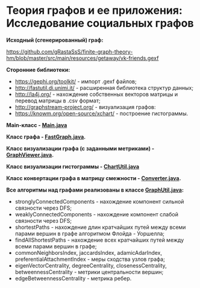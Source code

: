 # Теория графов и ее приложения: Исследование социальных графов

**Исходный (сгенерированный) граф:** 

https://github.com/gRastaSsS/finite-graph-theory-hm/blob/master/src/main/resources/getaway/vk-friends.gexf

**Сторонние библиотеки:**
- https://gephi.org/toolkit/ - импорт .gexf файлов;
- http://fastutil.di.unimi.it/ - расширенная библиотека структур данных;
- http://la4j.org/ - нахождение собственных векторов матрицы и перевод матрицы в .csv формат;
- http://graphstream-project.org/ - визуализация графов:
- https://knowm.org/open-source/xchart/ - построение гистограммы.

**Main-класс - [Main.java](https://github.com/gRastaSsS/finite-graph-theory-hm/blob/master/src/main/java/candlelight/Main.java)**

**Класс графа - [FastGraph.java](https://github.com/gRastaSsS/finite-graph-theory-hm/blob/master/src/main/java/candlelight/model/FastGraph.java).**

**Класс визуализации графа (с заданными метриками) - [GraphViewer.java](https://github.com/gRastaSsS/finite-graph-theory-hm/blob/master/src/main/java/candlelight/GraphViewer.java).**

**Класс визуализации гистограммы - [ChartUtil.java](https://github.com/gRastaSsS/finite-graph-theory-hm/blob/master/src/main/java/candlelight/ChartUtil.java)**

**Класс конвертации графа в матрицу смежности - [Converter.java](https://github.com/gRastaSsS/finite-graph-theory-hm/blob/master/src/main/java/candlelight/Converter.java).**

**Все алгоритмы над графами реализованы в классе [GraphUtil.java](https://github.com/gRastaSsS/finite-graph-theory-hm/blob/master/src/main/java/candlelight/GraphUtil.java):**
- stronglyConnectedComponents - нахождение компонент сильной связности через DFS;
- weaklyConnectedComponents - нахождение компонент слабой связности через DFS;
- shortestPaths - нахождение длин кратчайших путей между всеми парами вершин в графе алгоритмом Флойда - Уоршелла;
- findAllShortestPaths - нахождение всех кратчайших путей между всеми парами вершин в графе;
- commonNeighborsIndex, jaccardsIndex, adamicAdarIndex, preferentialAttachmentIndex - меры сходства узлов графа;
- eigenVectorCentrality, degreeCentrality, closenessCentrality, betweennessCentrality - метрики центральности вершин;
- edgeBetweennessCentrality - метрика ребер.
